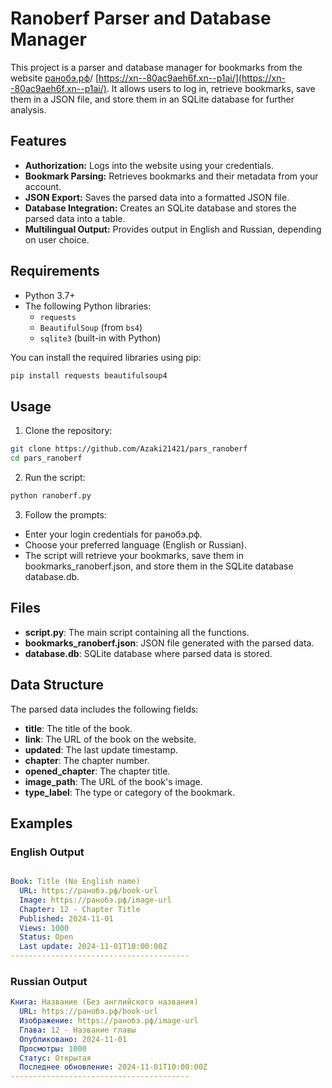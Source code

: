 # Ranoberf Parser and Database Manager

This project is a parser and database manager for bookmarks from the website [ранобэ.рф](https://ранобэ.рф)/ [https://xn--80ac9aeh6f.xn--p1ai/](https://xn--80ac9aeh6f.xn--p1ai/). It allows users to log in, retrieve bookmarks, save them in a JSON file, and store them in an SQLite database for further analysis.

## Features

- **Authorization:** Logs into the website using your credentials.
- **Bookmark Parsing:** Retrieves bookmarks and their metadata from your account.
- **JSON Export:** Saves the parsed data into a formatted JSON file.
- **Database Integration:** Creates an SQLite database and stores the parsed data into a table.
- **Multilingual Output:** Provides output in English and Russian, depending on user choice.

## Requirements

- Python 3.7+
- The following Python libraries:
  - `requests`
  - `BeautifulSoup` (from `bs4`)
  - `sqlite3` (built-in with Python)

You can install the required libraries using pip:
```bash
pip install requests beautifulsoup4
```
## Usage

1. Clone the repository:

```bash
git clone https://github.com/Azaki21421/pars_ranoberf
cd pars_ranoberf
```

2. Run the script:

```bash
python ranoberf.py
```

3. Follow the prompts:

- Enter your login credentials for ранобэ.рф.
- Choose your preferred language (English or Russian).
- The script will retrieve your bookmarks, save them in bookmarks_ranoberf.json, and store them in the SQLite database database.db.
## Files
- **script.py**: The main script containing all the functions.
- **bookmarks_ranoberf.json**: JSON file generated with the parsed data.
- **database.db**: SQLite database where parsed data is stored.

## Data Structure
The parsed data includes the following fields:

- **title**: The title of the book.
- **link**: The URL of the book on the website.
- **updated**: The last update timestamp.
- **chapter**: The chapter number.
- **opened_chapter**: The chapter title.
- **image_path**: The URL of the book's image.
- **type_label**: The type or category of the bookmark.

## Examples

### English Output
```yaml

Book: Title (No English name)
  URL: https://ранобэ.рф/book-url
  Image: https://ранобэ.рф/image-url
  Chapter: 12 - Chapter Title
  Published: 2024-11-01
  Views: 1000
  Status: Open
  Last update: 2024-11-01T10:00:00Z
----------------------------------------
```
### Russian Output
```yaml
Книга: Название (Без английского названия)
  URL: https://ранобэ.рф/book-url
  Изображение: https://ранобэ.рф/image-url
  Глава: 12 - Название главы
  Опубликовано: 2024-11-01
  Просмотры: 1000
  Статус: Открытая
  Последнее обновление: 2024-11-01T10:00:00Z
----------------------------------------
```
